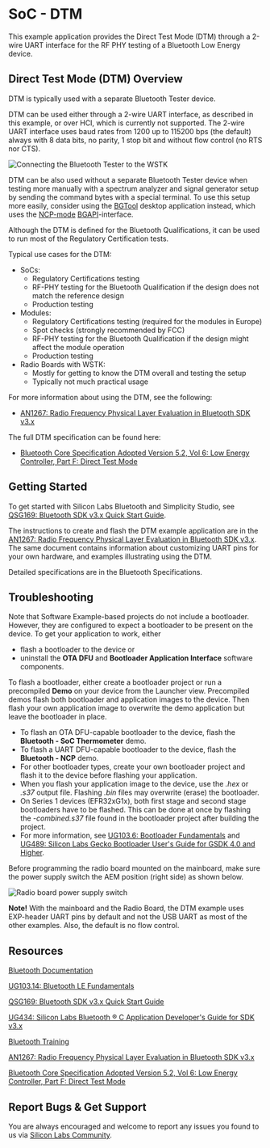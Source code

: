 # SoC - DTM

This example application provides the Direct Test Mode (DTM) through a 2-wire UART interface for the RF PHY testing of a Bluetooth Low Energy device.

## Direct Test Mode (DTM) Overview

DTM is typically used with a separate Bluetooth Tester device.

DTM can be used either through a 2-wire UART interface, as described in this example, or over HCI, which is currently not supported. The 2-wire UART interface uses baud rates from 1200 up to 115200 bps (the default) always with 8 data bits, no parity, 1 stop bit and without flow control (no RTS nor CTS).

![Connecting the Bluetooth Tester to the WSTK](readme_img1.png)

DTM can be also used without a separate Bluetooth Tester device when testing more manually with a spectrum analyzer and signal generator setup by sending the command bytes with a special terminal. To use this setup more easily, consider using the [BGTool](https://www.silabs.com/documents/public/application-notes/an1267-bt-rf-phy-evaluation-using-dtm-sdk-v3x.pdf) desktop application instead, which uses the [NCP-mode](https://www.silabs.com/documents/public/application-notes/an1259-bt-ncp-mode-sdk-v3x.pdf) [BGAPI](https://docs.silabs.com/bluetooth/latest)-interface.

Although the DTM is defined for the Bluetooth Qualifications, it can be used to run most of the Regulatory Certification tests.

Typical use cases for the DTM:
- SoCs:
  - Regulatory Certifications testing
  - RF-PHY testing for the Bluetooth Qualification if the design does not match the reference design
  - Production testing
- Modules:
  - Regulatory Certifications testing (required for the modules in Europe)
  - Spot checks (strongly recommended by FCC)
  - RF-PHY testing for the Bluetooth Qualification if the design might affect the module operation
  - Production testing
- Radio Boards with WSTK:
  - Mostly for getting to know the DTM overall and testing the setup
  - Typically not much practical usage

For more information about using the DTM, see the following:

- [AN1267: Radio Frequency Physical Layer Evaluation in Bluetooth SDK v3.x](https://www.silabs.com/documents/public/application-notes/an1267-bt-rf-phy-evaluation-using-dtm-sdk-v3x.pdf)

The full DTM specification can be found here:

- [Bluetooth Core Specification Adopted Version 5.2, Vol 6: Low Energy Controller, Part F: Direct Test Mode](https://www.bluetooth.com/specifications/bluetooth-core-specification/)

## Getting Started

To get started with Silicon Labs Bluetooth and Simplicity Studio, see [QSG169: Bluetooth SDK v3.x Quick Start Guide](https://www.silabs.com/documents/public/quick-start-guides/qsg169-bluetooth-sdk-v3x-quick-start-guide.pdf).

The instructions to create and flash the DTM example application are in the [AN1267: Radio Frequency Physical Layer Evaluation in Bluetooth SDK v3.x](https://www.silabs.com/documents/public/application-notes/an1267-bt-rf-phy-evaluation-using-dtm-sdk-v3x.pdf). The same document contains information about customizing UART pins for your own hardware, and examples illustrating using the DTM.

Detailed specifications are in the Bluetooth Specifications.

## Troubleshooting

Note that Software Example-based projects do not include a bootloader. However, they are configured to expect a bootloader to be present on the device. To get your application to work, either
- flash a bootloader to the device or
- uninstall the **OTA DFU** and **Bootloader Application Interface** software components.

To flash a bootloader, either create a bootloader project or run a precompiled **Demo** on your device from the Launcher view. Precompiled demos flash both bootloader and application images to the device. Then flash your own application image to overwrite the demo application but leave the bootloader in place. 

- To flash an OTA DFU-capable bootloader to the device, flash the **Bluetooth - SoC Thermometer** demo.
- To flash a UART DFU-capable bootloader to the device, flash the **Bluetooth - NCP** demo.
- For other bootloader types, create your own bootloader project and flash it to the device before flashing your application.
- When you flash your application image to the device, use the *.hex* or *.s37* output file. Flashing *.bin* files may overwrite (erase) the bootloader.
- On Series 1 devices (EFR32xG1x), both first stage and second stage bootloaders have to be flashed. This can be done at once by flashing the *-combined.s37* file found in the bootloader project after building the project.
- For more information, see [UG103.6: Bootloader Fundamentals](https://www.silabs.com/documents/public/user-guides/ug103-06-fundamentals-bootloading.pdf) and [UG489: Silicon Labs Gecko Bootloader User's Guide for GSDK 4.0 and Higher](https://cn.silabs.com/documents/public/user-guides/ug489-gecko-bootloader-user-guide-gsdk-4.pdf).

Before programming the radio board mounted on the mainboard, make sure the power supply switch the AEM position (right side) as shown below.

![Radio board power supply switch](readme_img0.png)

**Note!** With the mainboard and the Radio Board, the DTM example uses EXP-header UART pins by default and not the USB UART as most of the other examples. Also, the default is no flow control.


## Resources

[Bluetooth Documentation](https://docs.silabs.com/bluetooth/latest/)

[UG103.14: Bluetooth LE Fundamentals](https://www.silabs.com/documents/public/user-guides/ug103-14-fundamentals-ble.pdf)

[QSG169: Bluetooth SDK v3.x Quick Start Guide](https://www.silabs.com/documents/public/quick-start-guides/qsg169-bluetooth-sdk-v3x-quick-start-guide.pdf)

[UG434: Silicon Labs Bluetooth ® C Application Developer's Guide for SDK v3.x](https://www.silabs.com/documents/public/user-guides/ug434-bluetooth-c-soc-dev-guide-sdk-v3x.pdf)

[Bluetooth Training](https://www.silabs.com/support/training/bluetooth)

[AN1267: Radio Frequency Physical Layer Evaluation in Bluetooth SDK v3.x](https://www.silabs.com/documents/public/application-notes/an1267-bt-rf-phy-evaluation-using-dtm-sdk-v3x.pdf)

[Bluetooth Core Specification Adopted Version 5.2, Vol 6: Low Energy Controller, Part F: Direct Test Mode](https://www.bluetooth.com/specifications/bluetooth-core-specification/)

## Report Bugs & Get Support

You are always encouraged and welcome to report any issues you found to us via [Silicon Labs Community](https://www.silabs.com/community).
